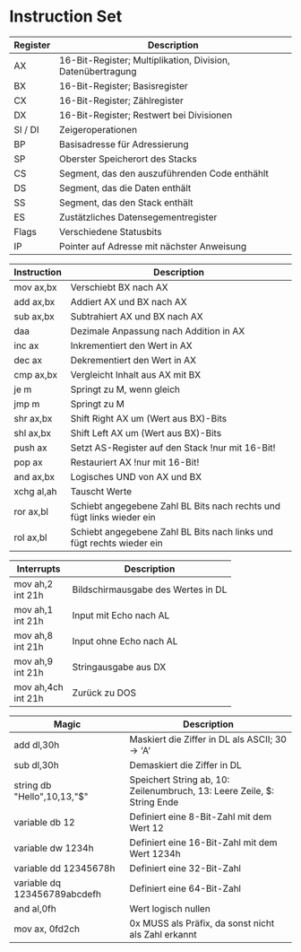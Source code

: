 # Instruction Set

| Register | Description                                                 |
|----------|-------------------------------------------------------------|
| AX       | 16-Bit-Register; Multiplikation, Division, Datenübertragung |
| BX       | 16-Bit-Register; Basisregister                              |
| CX       | 16-Bit-Register; Zählregister                               |
| DX       | 16-Bit-Register; Restwert bei Divisionen                    |
| SI / DI  | Zeigeroperationen                                           |
| BP       | Basisadresse für Adressierung                               |
| SP       | Oberster Speicherort des Stacks                             |
| CS       | Segment, das den auszuführenden Code enthählt               |
| DS       | Segment, das die Daten enthält                              |
| SS       | Segment, das den Stack enthält                              |
| ES       | Zustätzliches Datensegementregister                         |
| Flags    | Verschiedene Statusbits                                     |
| IP       | Pointer auf Adresse mit nächster Anweisung                  |

| Instruction | Description                                                           |
|-------------|-----------------------------------------------------------------------|
| mov ax,bx   | Verschiebt BX nach AX                                                 |
| add ax,bx   | Addiert AX und BX nach AX                                             |
| sub ax,bx   | Subtrahiert AX und BX nach AX                                         |
| daa         | Dezimale Anpassung nach Addition in AX                                |
| inc ax      | Inkrementiert den Wert in AX                                          |
| dec ax      | Dekrementiert den Wert in AX                                          |
| cmp ax,bx   | Vergleicht Inhalt aus AX mit BX                                       |
| je m        | Springt zu M, wenn gleich                                             |
| jmp m       | Springt zu M                                                          |
| shr ax,bx   | Shift Right AX um (Wert aus BX)-Bits                                  |
| shl ax,bx   | Shift Left AX um (Wert aus BX)-Bits                                   |
| push ax     | Setzt AS-Register auf den Stack !nur mit 16-Bit!                      |
| pop ax      | Restauriert AX !nur mit 16-Bit!                                       |
| and ax,bx   | Logisches UND von AX und BX                                           |
| xchg al,ah  | Tauscht Werte                                                         |
| ror ax,bl   | Schiebt angegebene Zahl BL Bits nach rechts und fügt links wieder ein |
| rol ax,bl   | Schiebt angegebene Zahl BL Bits nach links und fügt rechts wieder ein |

| Interrupts             | Description                        |
|------------------------|------------------------------------|
| mov ah,2<br/>int 21h   | Bildschirmausgabe des Wertes in DL |
| mov ah,1<br/>int 21h   | Input mit Echo nach AL             |
| mov ah,8<br/>int 21h   | Input ohne Echo nach AL            |
| mov ah,9<br/>int 21h   | Stringausgabe aus DX               |
| mov ah,4ch<br/>int 21h | Zurück zu DOS                      |

| Magic                        | Description                                                             |
|------------------------------|-------------------------------------------------------------------------|
| add dl,30h                   | Maskiert die Ziffer in DL als ASCII; 30 -> 'A'                          |
| sub dl,30h                   | Demaskiert die Ziffer in DL                                             |
| string db "Hello",10,13,"$"  | Speichert String ab, 10: Zeilenumbruch, 13: Leere Zeile, $: String Ende |
| variable db 12               | Definiert eine 8-Bit-Zahl mit dem Wert 12                               |
| variable dw 1234h            | Definiert eine 16-Bit-Zahl mit dem Wert 1234h                           |
| variable dd 12345678h        | Definiert eine 32-Bit-Zahl                                              |
| variable dq 123456789abcdefh | Definiert eine 64-Bit-Zahl                                              |
| and al,0fh                   | Wert logisch nullen                                                     |
| mov ax, 0fd2ch               | 0x MUSS als Präfix, da sonst nicht als Zahl erkannt                     |